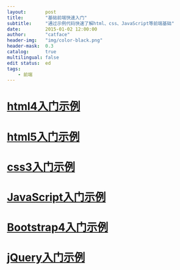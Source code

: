 ```yaml
---
layout:       post
title:        "基础前端快速入门"
subtitle:     "通过示例代码快速了解html、css、JavaScript等前端基础"
date:         2015-01-02 12:00:00
author:       "catface"
header-img:   "img/color-black.png"
header-mask:  0.3
catalog:      true
multilingual: false
edit status:  ed
tags:
    - 前端
---
```

# [html4入门示例](http://catface.cc/resume/demo_html4.html)

# [html5入门示例](http://catface.cc/resume/demo_html5.html)

# [css3入门示例]()

# [JavaScript入门示例]()

# [Bootstrap4入门示例]()

# [jQuery入门示例]()
